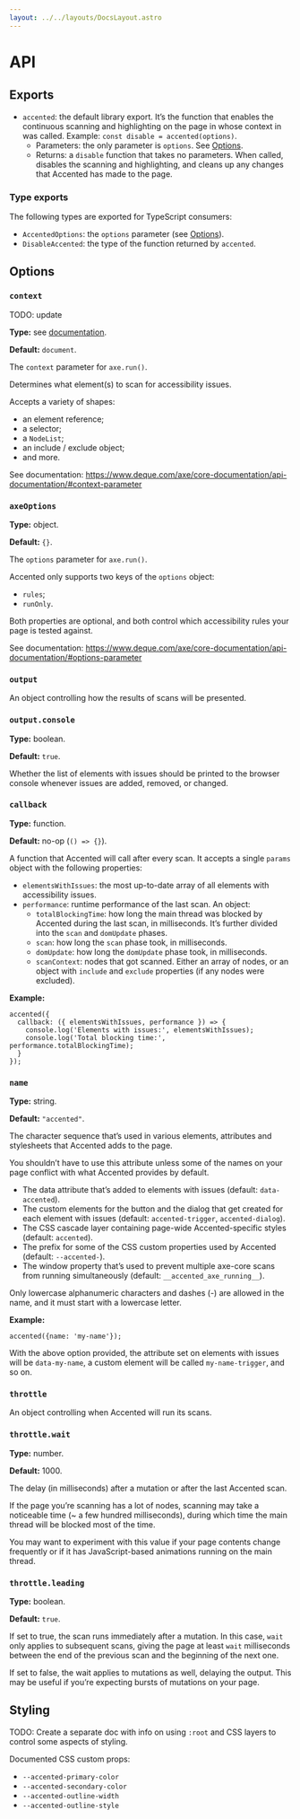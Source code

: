 ```yaml
---
layout: ../../layouts/DocsLayout.astro
---
```


# API

## Exports

- `accented`: the default library export. It’s the function that enables the continuous scanning and highlighting
  on the page in whose context in was called. Example: `const disable = accented(options)`.
  - Parameters: the only parameter is `options`. See [Options](#options).
  - Returns: a `disable` function that takes no parameters. When called, disables the scanning and highlighting,
    and cleans up any changes that Accented has made to the page.

### Type exports

The following types are exported for TypeScript consumers:

- `AccentedOptions`: the `options` parameter (see [Options](#options)).
- `DisableAccented`: the type of the function returned by `accented`.

## Options

### `context`

TODO: update

**Type:** see [documentation](https://www.deque.com/axe/core-documentation/api-documentation/#context-parameter).

**Default:** `document`.

The `context` parameter for `axe.run()`.

Determines what element(s) to scan for accessibility issues.

Accepts a variety of shapes:

- an element reference;
- a selector;
- a `NodeList`;
- an include / exclude object;
- and more.

See documentation: https://www.deque.com/axe/core-documentation/api-documentation/#context-parameter

### `axeOptions`

**Type:** object.

**Default:** `{}`.

The `options` parameter for `axe.run()`.

Accented only supports two keys of the `options` object:

- `rules`;
- `runOnly`.

Both properties are optional, and both control which accessibility rules your page is tested against.

See documentation: https://www.deque.com/axe/core-documentation/api-documentation/#options-parameter

### `output`

An object controlling how the results of scans will be presented.

### `output.console`

**Type:** boolean.

**Default:** `true`.

Whether the list of elements with issues should be printed to the browser console whenever issues are added, removed, or changed.

### `callback`

**Type:** function.

**Default:** no-op (`() => {}`).

A function that Accented will call after every scan.
It accepts a single `params` object with the following properties:

- `elementsWithIssues`: the most up-to-date array of all elements with accessibility issues.
- `performance`: runtime performance of the last scan. An object:
  - `totalBlockingTime`: how long the main thread was blocked by Accented during the last scan, in milliseconds.
    It’s further divided into the `scan` and `domUpdate` phases.
  - `scan`: how long the `scan` phase took, in milliseconds.
  - `domUpdate`: how long the `domUpdate` phase took, in milliseconds.
  - `scanContext`: nodes that got scanned. Either an array of nodes,
    or an object with `include` and `exclude` properties (if any nodes were excluded).

**Example:**

```
accented({
  callback: ({ elementsWithIssues, performance }) => {
    console.log('Elements with issues:', elementsWithIssues);
    console.log('Total blocking time:', performance.totalBlockingTime);
  }
});
```

### `name`

**Type:** string.

**Default:** `"accented"`.

The character sequence that’s used in various elements, attributes and stylesheets that Accented adds to the page.

You shouldn’t have to use this attribute unless some of the names on your page conflict with what Accented provides by default.

- The data attribute that’s added to elements with issues (default: `data-accented`).
- The custom elements for the button and the dialog that get created for each element with issues
  (default: `accented-trigger`, `accented-dialog`).
- The CSS cascade layer containing page-wide Accented-specific styles (default: `accented`).
- The prefix for some of the CSS custom properties used by Accented (default: `--accented-`).
- The window property that’s used to prevent multiple axe-core scans from running simultaneously
  (default: `__accented_axe_running__`).

Only lowercase alphanumeric characters and dashes (-) are allowed in the name,
and it must start with a lowercase letter.

**Example:**

```
accented({name: 'my-name'});
```

With the above option provided, the attribute set on elements with issues will be `data-my-name`,
a custom element will be called `my-name-trigger`, and so on.

### `throttle`

An object controlling when Accented will run its scans.

### `throttle.wait`

**Type:** number.

**Default:** 1000.

The delay (in milliseconds) after a mutation or after the last Accented scan.

If the page you’re scanning has a lot of nodes,
scanning may take a noticeable time (~ a few hundred milliseconds),
during which time the main thread will be blocked most of the time.

You may want to experiment with this value if your page contents change frequently
or if it has JavaScript-based animations running on the main thread.

### `throttle.leading`

**Type:** boolean.

**Default:** `true`.

If set to true, the scan runs immediately after a mutation.
In this case, `wait` only applies to subsequent scans,
giving the page at least `wait` milliseconds between the end of the previous scan
and the beginning of the next one.

If set to false, the wait applies to mutations as well,
delaying the output.
This may be useful if you’re expecting bursts of mutations on your page.

## Styling

TODO: Create a separate doc with info on using `:root` and CSS layers to control some aspects of styling.

Documented CSS custom props:

- `--accented-primary-color`
- `--accented-secondary-color`
- `--accented-outline-width`
- `--accented-outline-style`
